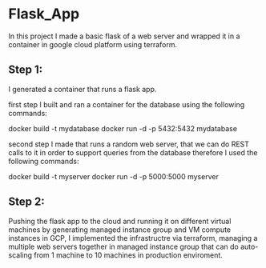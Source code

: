 # Flask_App
In this project I made a basic flask of a web server and wrapped it in a container in google cloud platform using terraform.
## Step 1:
I generated a container that runs a flask app.

first step I built and ran a container for the database using the following commands:

  docker build -t mydatabase
  docker run -d -p 5432:5432 mydatabase

second step I made that runs a random web server, that we can do REST calls to it in order to support queries from the database
therefore I used the following commands:

  docker build -t myserver
  docker run -d -p 5000:5000 myserver
  
  ## Step 2:
  Pushing the flask app to the cloud and running it on different virtual machines by generating managed instance group and VM compute instances in GCP, 
  I implemented the infrastructre via terraform, managing a multiple web servers together in managed instance group that can do auto-scaling from 1 machine to 10 machines
  in production enviroment.
 
 
